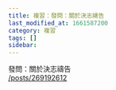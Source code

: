 ```yaml
---
title: 複習：發問：關於決志禱告
last_modified_at: 1661587200
category: 複習
tags: []
sidebar: 
---
```


<p>發問：關於決志禱告<br/>
<a href="/posts/269192612" target="_blank">/posts/269192612</a></p>
<p> </p>
